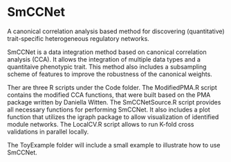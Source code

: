 # SmCCNet
A canonical correlation analysis based method for discovering (quantitative) trait-specific heterogeneous regulatory networks.

SmCCNet is a data integration method based on canonical correlation analysis (CCA). It allows the integration of multiple data types and a quantitaive phenotypic trait. This method also includes a subsampling scheme of features to improve the robustness of the canonical weights. 

Ther are three R scripts under the Code folder. The ModifiedPMA.R script contains the modified CCA functions, that were built based on the PMA package written by Daniella Witten. The SmCCNetSource.R script provides all necessary functions for performing SmCCNet. It also includes a plot function that utilizes the igraph package to allow visualization of identified module networks. The LocalCV.R script allows to run K-fold cross validations in parallel locally.

The ToyExample folder will include a small example to illustrate how to use SmCCNet. 
